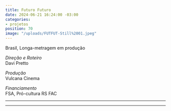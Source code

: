 ```yaml
---
title: Futuro Futuro
date: 2024-06-21 16:24:00 -03:00
categories:
- projetos
position: 70
image: "/uploads/FUTFUT-Still%2001.jpeg"
---
```


Brasil, Longa-metragem em produção

*Direção e Roteiro*\
Davi Pretto

*Produção*\
Vulcana Cinema

*Financiamento*\
FSA, Pró-cultura RS FAC

---

---
